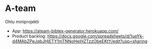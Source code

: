 # A-team
Ohtu miniprojekti
* App: https://ateam-bibtex-generator.herokuapp.com/
* Product backlog: https://docs.google.com/spreadsheets/d/1upYk-d4MAbZPeJqbJHjETY1mTNNoHeiHZTzzObeEKtY/edit?usp=sharing
